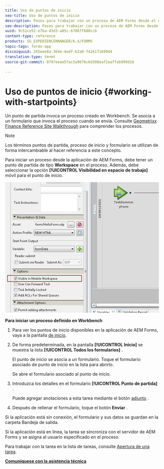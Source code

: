 ```yaml
---
title: Uso de puntos de inicio
seo-title: Uso de puntos de inicio
description: Pasos para trabajar con un proceso de AEM Forms desde el dispositivo móvil definido en Workbench.
seo-description: Pasos para trabajar con un proceso de AEM Forms desde el dispositivo móvil definido en Workbench.
uuid: 9c51ce52-e7ba-43d3-a85c-67067f680ccb
content-type: reference
products: SG_EXPERIENCEMANAGER/6.4/FORMS
topic-tags: forms-app
discoiquuid: 265eee8a-364e-4edf-b2a0-f42617169944
translation-type: tm+mt
source-git-commit: 0797eeae57ac5a9676c6d308eaf2aaffab999d18

---
```



# Uso de puntos de inicio {#working-with-startpoints}

Un punto de partida invoca un proceso creado en Workbench. Se asocia a un formulario que invoca el proceso cuando se envía. Consulte [Geometrixx Finance Reference Site Walkthrough](/help/forms/using/finance-reference-site-walkthrough.md) para comprender los procesos.

>[!NOTE]
>
>Los términos puntos de partida, proceso de inicio y formulario se utilizan de forma intercambiable al hacer referencia a este concepto.

Para iniciar un proceso desde la aplicación de AEM Forms, debe tener un punto de partida de tipo **Workspace** en el proceso. Además, debe seleccionar la opción **[!UICONTROL Visibilidad en espacio de trabajo]** móvil para el punto de inicio.

![mws_startpoint_select_option](assets/mws_startpoint_select_option.png)

**Para iniciar un proceso definido en Workbench**

1. Para ver los puntos de inicio disponibles en la aplicación de AEM Forms, vaya a la pantalla [de inicio](/help/forms/using/home-screen.md).
1. De forma predeterminada, en la pantalla **[!UICONTROL Inicio]** se muestra la lista **[!UICONTROL Todos los formularios]** .

   El punto de inicio se asocia a un formulario. Toque el formulario asociado de punto de inicio en la lista para abrirlo.

   Se abre el formulario asociado al punto de inicio.

1. Introduzca los detalles en el formulario **[!UICONTROL Punto de partida]** .

   Puede agregar anotaciones a esta tarea mediante el botón [adjunto](/help/forms/using/add-attachments.md) .

1. Después de rellenar el formulario, toque el botón **Enviar** .

Si la aplicación está sin conexión, el formulario y sus datos se guardan en la carpeta Bandeja de salida.

Si la aplicación está en línea, la tarea se sincroniza con el servidor de AEM Forms y se asigna al usuario especificado en el proceso.

Para trabajar con la tarea en la lista de tareas, consulte [Apertura de una tarea](/help/forms/using/open-task.md).

**[Comuníquese con la asistencia técnica](https://www.adobe.com/account/sign-in.supportportal.html)**
